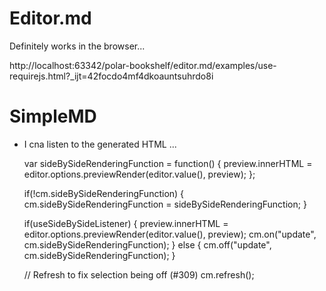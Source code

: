 
# Editor.md

Definitely works in the browser...

http://localhost:63342/polar-bookshelf/editor.md/examples/use-requirejs.html?_ijt=42focdo4mf4dkoauntsuhrdo8i

# SimpleMD

- I cna listen to the generated HTML ...


	var sideBySideRenderingFunction = function() {
		preview.innerHTML = editor.options.previewRender(editor.value(), preview);
	};

	if(!cm.sideBySideRenderingFunction) {
		cm.sideBySideRenderingFunction = sideBySideRenderingFunction;
	}

	if(useSideBySideListener) {
		preview.innerHTML = editor.options.previewRender(editor.value(), preview);
		cm.on("update", cm.sideBySideRenderingFunction);
	} else {
		cm.off("update", cm.sideBySideRenderingFunction);
	}

	// Refresh to fix selection being off (#309)
	cm.refresh();
